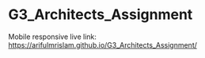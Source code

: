 # G3_Architects_Assignment
Mobile responsive live link: https://arifulmrislam.github.io/G3_Architects_Assignment/

